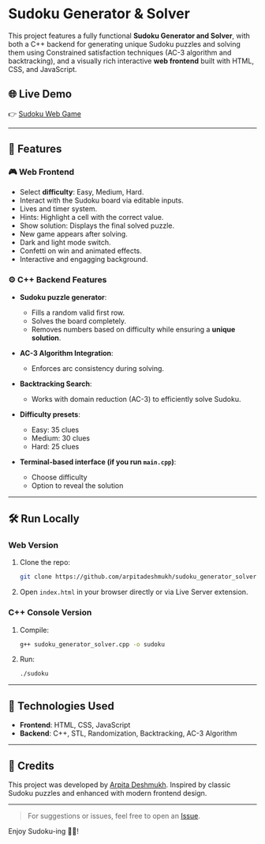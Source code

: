 # Sudoku Generator & Solver

This project features a fully functional **Sudoku Generator and Solver**, with both a C++ backend for generating unique Sudoku puzzles and solving them using Constrained satisfaction techniques (AC-3 algorithm and backtracking), and a visually rich interactive **web frontend** built with HTML, CSS, and JavaScript.

## 🌐 Live Demo

👉 [Sudoku Web Game](https://arpitadeshmukh.github.io/sudoku_generator_solver/)

---

## 🚀 Features

### 🎮 Web Frontend

* Select **difficulty**: Easy, Medium, Hard.
* Interact with the Sudoku board via editable inputs.
* Lives and timer system.
* Hints: Highlight a cell with the correct value.
* Show solution: Displays the final solved puzzle.
* New game appears after solving.
* Dark and light mode switch.
* Confetti on win and animated effects.
* Interactive and engagging background.

### ⚙️ C++ Backend Features

* **Sudoku puzzle generator**:

  * Fills a random valid first row.
  * Solves the board completely.
  * Removes numbers based on difficulty while ensuring a **unique solution**.
* **AC-3 Algorithm Integration**:

  * Enforces arc consistency during solving.
* **Backtracking Search**:

  * Works with domain reduction (AC-3) to efficiently solve Sudoku.
* **Difficulty presets**:

  * Easy: 35 clues
  * Medium: 30 clues
  * Hard: 25 clues
* **Terminal-based interface (if you run `main.cpp`)**:

  * Choose difficulty
  * Option to reveal the solution

---

## 🛠️ Run Locally

### Web Version

1. Clone the repo:

   ```bash
   git clone https://github.com/arpitadeshmukh/sudoku_generator_solver.git
   ```
2. Open `index.html` in your browser directly or via Live Server extension.

### C++ Console Version

1. Compile:

   ```bash
   g++ sudoku_generator_solver.cpp -o sudoku
   ```
2. Run:

   ```bash
   ./sudoku
   ```

---

## 🌟 Technologies Used

* **Frontend**: HTML, CSS, JavaScript
* **Backend**: C++, STL, Randomization, Backtracking, AC-3 Algorithm

---

## 🙌 Credits

This project was developed by [Arpita Deshmukh](https://github.com/arpitadeshmukh). Inspired by classic Sudoku puzzles and enhanced with modern frontend design.

---

> For suggestions or issues, feel free to open an [Issue](https://github.com/arpitadeshmukh/sudoku_generator_solver/issues).

Enjoy Sudoku-ing 🧩🎉!
